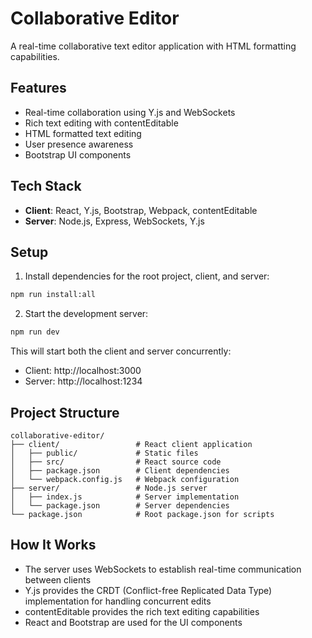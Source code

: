 # Collaborative Editor

A real-time collaborative text editor application with HTML formatting capabilities.

## Features

- Real-time collaboration using Y.js and WebSockets
- Rich text editing with contentEditable
- HTML formatted text editing
- User presence awareness
- Bootstrap UI components

## Tech Stack

- **Client**: React, Y.js, Bootstrap, Webpack, contentEditable
- **Server**: Node.js, Express, WebSockets, Y.js

## Setup

1. Install dependencies for the root project, client, and server:

```bash
npm run install:all
```

2. Start the development server:

```bash
npm run dev
```

This will start both the client and server concurrently:
- Client: http://localhost:3000
- Server: http://localhost:1234

## Project Structure

```
collaborative-editor/
├── client/                 # React client application
│   ├── public/             # Static files
│   ├── src/                # React source code
│   ├── package.json        # Client dependencies
│   └── webpack.config.js   # Webpack configuration
├── server/                 # Node.js server
│   ├── index.js            # Server implementation
│   └── package.json        # Server dependencies
└── package.json            # Root package.json for scripts
```

## How It Works

- The server uses WebSockets to establish real-time communication between clients
- Y.js provides the CRDT (Conflict-free Replicated Data Type) implementation for handling concurrent edits
- contentEditable provides the rich text editing capabilities
- React and Bootstrap are used for the UI components

